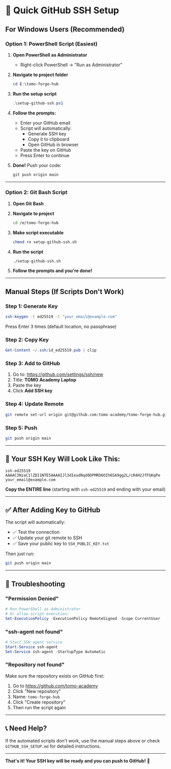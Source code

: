# 🚀 Quick GitHub SSH Setup

## For Windows Users (Recommended)

### Option 1: PowerShell Script (Easiest)

1. **Open PowerShell as Administrator**
   - Right-click PowerShell → "Run as Administrator"

2. **Navigate to project folder**
   ```powershell
   cd E:\tomo-forge-hub
   ```

3. **Run the setup script**
   ```powershell
   .\setup-github-ssh.ps1
   ```

4. **Follow the prompts:**
   - Enter your GitHub email
   - Script will automatically:
     - Generate SSH key
     - Copy it to clipboard
     - Open GitHub in browser
   - Paste the key on GitHub
   - Press Enter to continue

5. **Done!** Push your code:
   ```powershell
   git push origin main
   ```

---

### Option 2: Git Bash Script

1. **Open Git Bash**

2. **Navigate to project**
   ```bash
   cd /e/tomo-forge-hub
   ```

3. **Make script executable**
   ```bash
   chmod +x setup-github-ssh.sh
   ```

4. **Run the script**
   ```bash
   ./setup-github-ssh.sh
   ```

5. **Follow the prompts and you're done!**

---

## Manual Steps (If Scripts Don't Work)

### Step 1: Generate Key
```bash
ssh-keygen -t ed25519 -C "your_email@example.com"
```
Press Enter 3 times (default location, no passphrase)

### Step 2: Copy Key
```powershell
Get-Content ~/.ssh/id_ed25519.pub | clip
```

### Step 3: Add to GitHub
1. Go to: https://github.com/settings/ssh/new
2. Title: **TOMO Academy Laptop**
3. Paste the key
4. Click **Add SSH key**

### Step 4: Update Remote
```bash
git remote set-url origin git@github.com:tomo-academy/tomo-forge-hub.git
```

### Step 5: Push
```bash
git push origin main
```

---

## 🔑 Your SSH Key Will Look Like This:

```
ssh-ed25519 AAAAC3NzaC1lZDI1NTE5AAAAIJl3dIeudNqd0DPMRD6OIh65A9gg2L/cR4H2JfFGKqPe your_email@example.com
```

**Copy the ENTIRE line** (starting with `ssh-ed25519` and ending with your email)

---

## ✅ After Adding Key to GitHub

The script will automatically:
- ✅ Test the connection
- ✅ Update your git remote to SSH
- ✅ Save your public key to `SSH_PUBLIC_KEY.txt`

Then just run:
```bash
git push origin main
```

---

## 🐛 Troubleshooting

### "Permission Denied"
```powershell
# Run PowerShell as Administrator
# Or allow script execution:
Set-ExecutionPolicy -ExecutionPolicy RemoteSigned -Scope CurrentUser
```

### "ssh-agent not found"
```powershell
# Start SSH agent service
Start-Service ssh-agent
Set-Service ssh-agent -StartupType Automatic
```

### "Repository not found"
Make sure the repository exists on GitHub first:
1. Go to https://github.com/tomo-academy
2. Click "New repository"
3. Name: `tomo-forge-hub`
4. Click "Create repository"
5. Then run the script again

---

## 📞 Need Help?

If the automated scripts don't work, use the manual steps above or check `GITHUB_SSH_SETUP.md` for detailed instructions.

---

**That's it! Your SSH key will be ready and you can push to GitHub!** 🎉
